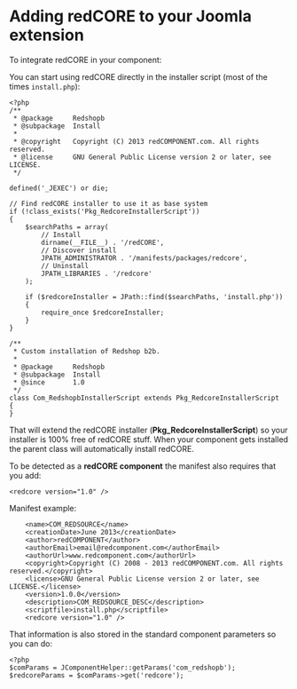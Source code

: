 # Adding redCORE to your Joomla extension

To integrate redCORE in your component:

You can start using redCORE directly in the installer script (most of the times `install.php`):

```
<?php
/**
 * @package     Redshopb
 * @subpackage  Install
 *
 * @copyright   Copyright (C) 2013 redCOMPONENT.com. All rights reserved.
 * @license     GNU General Public License version 2 or later, see LICENSE.
 */

defined('_JEXEC') or die;

// Find redCORE installer to use it as base system
if (!class_exists('Pkg_RedcoreInstallerScript'))
{
	$searchPaths = array(
		// Install
		dirname(__FILE__) . '/redCORE',
		// Discover install
		JPATH_ADMINISTRATOR . '/manifests/packages/redcore',
		// Uninstall
		JPATH_LIBRARIES . '/redcore'
	);

	if ($redcoreInstaller = JPath::find($searchPaths, 'install.php'))
	{
		require_once $redcoreInstaller;
	}
}

/**
 * Custom installation of Redshop b2b.
 *
 * @package     Redshopb
 * @subpackage  Install
 * @since       1.0
 */
class Com_RedshopbInstallerScript extends Pkg_RedcoreInstallerScript
{
}
```

That will extend the redCORE installer (**Pkg_RedcoreInstallerScript**) so your installer is 100% free of redCORE stuff. When your component gets installed the parent class will automatically install redCORE.

To be detected as a **redCORE component** the manifest also requires that you add:

```
<redcore version="1.0" />
```
Manifest example:
```
    <name>COM_REDSOURCE</name>
    <creationDate>June 2013</creationDate>
    <author>redCOMPONENT</author>
    <authorEmail>email@redcomponent.com</authorEmail>
    <authorUrl>www.redcomponent.com</authorUrl>
    <copyright>Copyright (C) 2008 - 2013 redCOMPONENT.com. All rights reserved.</copyright>
    <license>GNU General Public License version 2 or later, see LICENSE.</license>
    <version>1.0.0</version>
    <description>COM_REDSOURCE_DESC</description>
    <scriptfile>install.php</scriptfile>
    <redcore version="1.0" />
```

That information is also stored in the standard component parameters so you can do:

```
<?php
$comParams = JComponentHelper::getParams('com_redshopb');
$redcoreParams = $comParams->get('redcore');
```